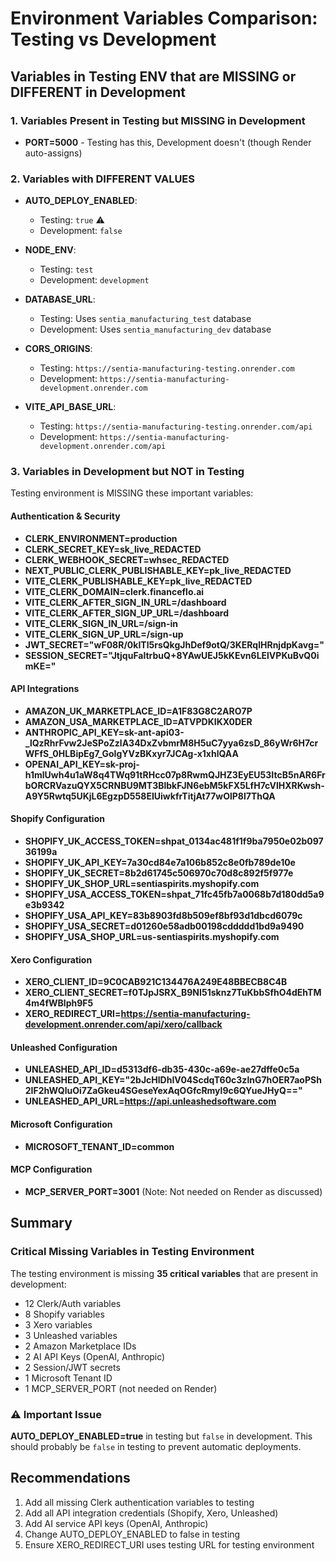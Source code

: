 # Environment Variables Comparison: Testing vs Development

## Variables in Testing ENV that are MISSING or DIFFERENT in Development

### 1. Variables Present in Testing but MISSING in Development
- **PORT=5000** - Testing has this, Development doesn't (though Render auto-assigns)

### 2. Variables with DIFFERENT VALUES
- **AUTO_DEPLOY_ENABLED**:
  - Testing: `true` ⚠️
  - Development: `false`

- **NODE_ENV**:
  - Testing: `test`
  - Development: `development`

- **DATABASE_URL**:
  - Testing: Uses `sentia_manufacturing_test` database
  - Development: Uses `sentia_manufacturing_dev` database

- **CORS_ORIGINS**:
  - Testing: `https://sentia-manufacturing-testing.onrender.com`
  - Development: `https://sentia-manufacturing-development.onrender.com`

- **VITE_API_BASE_URL**:
  - Testing: `https://sentia-manufacturing-testing.onrender.com/api`
  - Development: `https://sentia-manufacturing-development.onrender.com/api`

### 3. Variables in Development but NOT in Testing
Testing environment is MISSING these important variables:

#### Authentication & Security
- **CLERK_ENVIRONMENT=production**
- **CLERK_SECRET_KEY=sk_live_REDACTED**
- **CLERK_WEBHOOK_SECRET=whsec_REDACTED**
- **NEXT_PUBLIC_CLERK_PUBLISHABLE_KEY=pk_live_REDACTED**
- **VITE_CLERK_PUBLISHABLE_KEY=pk_live_REDACTED**
- **VITE_CLERK_DOMAIN=clerk.financeflo.ai**
- **VITE_CLERK_AFTER_SIGN_IN_URL=/dashboard**
- **VITE_CLERK_AFTER_SIGN_UP_URL=/dashboard**
- **VITE_CLERK_SIGN_IN_URL=/sign-in**
- **VITE_CLERK_SIGN_UP_URL=/sign-up**
- **JWT_SECRET="wF08R/0kITl5rsQkgJhDef9otQ/3KERqlHRnjdpKavg="**
- **SESSION_SECRET="JtjquFaltrbuQ+8YAwUEJ5kKEvn6LElVPKuBvQ0imKE="**

#### API Integrations
- **AMAZON_UK_MARKETPLACE_ID=A1F83G8C2ARO7P**
- **AMAZON_USA_MARKETPLACE_ID=ATVPDKIKX0DER**
- **ANTHROPIC_API_KEY=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**
- **OPENAI_API_KEY=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**

#### Shopify Configuration
- **SHOPIFY_UK_ACCESS_TOKEN=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**
- **SHOPIFY_UK_API_KEY=7a30cd84e7a106b852c8e0fb789de10e**
- **SHOPIFY_UK_SECRET=8b2d61745c506970c70d8c892f5f977e**
- **SHOPIFY_UK_SHOP_URL=sentiaspirits.myshopify.com**
- **SHOPIFY_USA_ACCESS_TOKEN=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**
- **SHOPIFY_USA_API_KEY=83b8903fd8b509ef8bf93d1dbcd6079c**
- **SHOPIFY_USA_SECRET=d01260e58adb00198cddddd1bd9a9490**
- **SHOPIFY_USA_SHOP_URL=us-sentiaspirits.myshopify.com**

#### Xero Configuration
- **XERO_CLIENT_ID=9C0CAB921C134476A249E48BBECB8C4B**
- **XERO_CLIENT_SECRET=f0TJpJSRX_B9NI51sknz7TuKbbSfhO4dEhTM4m4fWBlph9F5**
- **XERO_REDIRECT_URI=https://sentia-manufacturing-development.onrender.com/api/xero/callback**

#### Unleashed Configuration
- **UNLEASHED_API_ID=d5313df6-db35-430c-a69e-ae27dffe0c5a**
- **UNLEASHED_API_KEY="2bJcHlDhIV04ScdqT60c3zlnG7hOER7aoPSh2IF2hWQluOi7ZaGkeu4SGeseYexAqOGfcRmyl9c6QYueJHyQ=="**
- **UNLEASHED_API_URL=https://api.unleashedsoftware.com**

#### Microsoft Configuration
- **MICROSOFT_TENANT_ID=common**

#### MCP Configuration
- **MCP_SERVER_PORT=3001** (Note: Not needed on Render as discussed)

## Summary

### Critical Missing Variables in Testing Environment
The testing environment is missing **35 critical variables** that are present in development:
- 12 Clerk/Auth variables
- 8 Shopify variables
- 3 Xero variables
- 3 Unleashed variables
- 2 Amazon Marketplace IDs
- 2 AI API Keys (OpenAI, Anthropic)
- 2 Session/JWT secrets
- 1 Microsoft Tenant ID
- 1 MCP_SERVER_PORT (not needed on Render)

### ⚠️ Important Issue
**AUTO_DEPLOY_ENABLED=true** in testing but `false` in development. This should probably be `false` in testing to prevent automatic deployments.

## Recommendations
1. Add all missing Clerk authentication variables to testing
2. Add all API integration credentials (Shopify, Xero, Unleashed)
3. Add AI service API keys (OpenAI, Anthropic)
4. Change AUTO_DEPLOY_ENABLED to false in testing
5. Ensure XERO_REDIRECT_URI uses testing URL for testing environment


